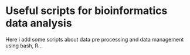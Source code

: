 # Useful scripts for bioinformatics data analysis
Here i add some scripts about data pre processing and data management using bash, R...
